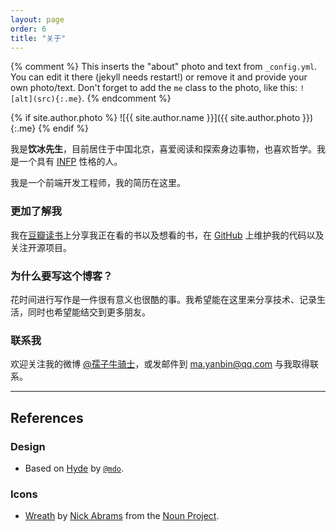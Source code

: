 ```yaml
---
layout: page
order: 6
title: "关于"
---
```


{% comment %}
  This inserts the "about" photo and text from `_config.yml`.
  You can edit it there (jekyll needs restart!) or remove it and provide your own photo/text.
  Don't forget to add the `me` class to the photo, like this: `![alt](src){:.me}`.
{% endcomment %}

{% if site.author.photo %}
  ![{{ site.author.name }}]({{ site.author.photo }}){:.me}
{% endif %}


我是**饮冰先生**，目前居住于中国北京，喜爱阅读和探索身边事物，也喜欢哲学。我是一个具有 [INFP](http://www.personalitypage.com/INFP.html) 性格的人。

我是一个前端开发工程师，我的简历在这里。

### 更加了解我

我在[豆瓣读书](http://book.douban.com/people/yianbin)上分享我正在看的书以及想看的书，在 [GitHub](https://github.com/yianbin) 上维护我的代码以及关注开源项目。


### 为什么要写这个博客？

花时间进行写作是一件很有意义也很酷的事。我希望能在这里来分享技术、记录生活，同时也希望能结交到更多朋友。

### 联系我

欢迎关注我的微博 [@孺子牛骑士](http://weibo.com/yianbin)，或发邮件到 [ma.yanbin@qq.com](mailto:ma.yanbin@qq.com) 与我取得联系。


***

## References

### Design

* Based on [Hyde](http://hyde.getpoole.com/) by [`@mdo`](https://twitter.com/mdo).

### Icons

* [Wreath](https://thenounproject.com/term/laurel-wreath/203146/) by [Nick Abrams](https://thenounproject.com/nabrams/) from the [Noun Project](https://thenounproject.com/).
